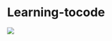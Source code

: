 # Learning-tocode
<a href="https://coderstats.net/github/#HeroRebor">
  <img align="center" src="https://github-readme-stats.vercel.app/api/top-langs/?username=HeroRebor&hide=ruby&theme=algolia" />
</a>
